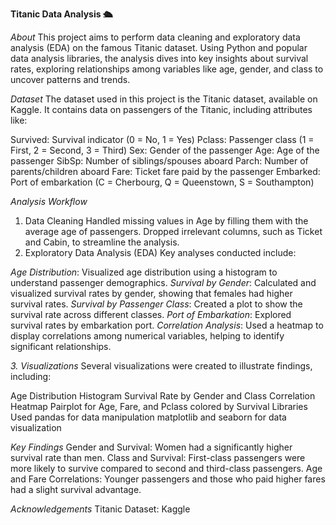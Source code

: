 **Titanic Data Analysis 🛳️**

*About*
This project aims to perform data cleaning and exploratory data analysis (EDA) on the famous Titanic dataset. Using Python and popular data analysis libraries, the analysis dives into key insights about survival rates, exploring relationships among variables like age, gender, and class to uncover patterns and trends.

*Dataset*
The dataset used in this project is the Titanic dataset, available on Kaggle. It contains data on passengers of the Titanic, including attributes like:

Survived: Survival indicator (0 = No, 1 = Yes)
Pclass: Passenger class (1 = First, 2 = Second, 3 = Third)
Sex: Gender of the passenger
Age: Age of the passenger
SibSp: Number of siblings/spouses aboard
Parch: Number of parents/children aboard
Fare: Ticket fare paid by the passenger
Embarked: Port of embarkation (C = Cherbourg, Q = Queenstown, S = Southampton)

*Analysis Workflow*
1. Data Cleaning
Handled missing values in Age by filling them with the average age of passengers.
Dropped irrelevant columns, such as Ticket and Cabin, to streamline the analysis.
2. Exploratory Data Analysis (EDA)
Key analyses conducted include:

*Age Distribution*: Visualized age distribution using a histogram to understand passenger demographics.
*Survival by Gender*: Calculated and visualized survival rates by gender, showing that females had higher survival rates.
*Survival by Passenger Class*: Created a plot to show the survival rate across different classes.
*Port of Embarkation*: Explored survival rates by embarkation port.
*Correlation Analysis*: Used a heatmap to display correlations among numerical variables, helping to identify significant relationships.

*3. Visualizations*
Several visualizations were created to illustrate findings, including:

Age Distribution Histogram
Survival Rate by Gender and Class
Correlation Heatmap
Pairplot for Age, Fare, and Pclass colored by Survival
Libraries Used
pandas for data manipulation
matplotlib and seaborn for data visualization

*Key Findings*
Gender and Survival: Women had a significantly higher survival rate than men.
Class and Survival: First-class passengers were more likely to survive compared to second and third-class passengers.
Age and Fare Correlations: Younger passengers and those who paid higher fares had a slight survival advantage.

*Acknowledgements*
Titanic Dataset: Kaggle
